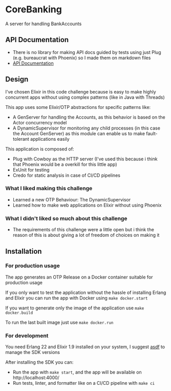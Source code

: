 # CoreBanking
A server for handling BankAccounts

## API Documentation
- There is no library for making API docs guided by tests using just Plug (e.g. bureaucrat with Phoenix) so I made them on markdown files
- [API Documentation](apidocs/README.md)

## Design
I've chosen Elixir in this code challenge because is easy to make highly concurrent apps without using complex patterns (like in Java with Threads)

This app uses some Elixir/OTP abstractions for specific patterns like:
- A GenServer for handling the Accounts, as this behavior is based on the Actor concurrency model
- A DynamicSupervisor for monitoring any child processes (in this case the Account GenServer) as this module can enable us to make fault-tolerant applications easily

This application is composed of:
- Plug with Cowboy as the HTTP server (I've used this because i think that Phoenix would be a overkill for this little app)
- ExUnit for testing
- Credo for static analysis in case of CI/CD pipelines

### What I liked making this challenge
- Learned a new OTP Behaviour: The DynamicSupervisor
- Learned how to make web applications on Elixir without using Phoenix 

### What I didn't liked so much about this challenge
- The requirements of this challenge were a little open but i think the reason of this is about giving a lot of freedom of choices on making it

## Installation

### For production usage
The app generates an OTP Release on a Docker container suitable for production usage

If you only want to test the application without the hassle of installing Erlang and Elixir you can run the app with Docker using `make docker.start`

If you want to generate only the image of the application use `make docker.build` 

To run the last built image just use `make docker.run`

### For development
You need Erlang 22 and Elixir 1.9 installed on your system, I suggest [asdf](https://github.com/asdf-vm/asdf.git) to manage the SDK versions

After installing the SDK you can:

- Run the app with `make start`, and the app will be available on http://localhost:4000/
- Run tests, linter, and formatter like on a CI/CD pipeline with `make ci`

